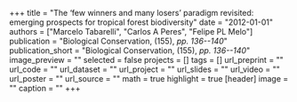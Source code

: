 +++
title = "The ‘few winners and many losers’ paradigm revisited: emerging prospects for tropical forest biodiversity"
date = "2012-01-01"
authors = ["Marcelo Tabarelli", "Carlos A Peres", "Felipe PL Melo"]
publication = "Biological Conservation, (155), _pp. 136--140_"
publication_short = "Biological Conservation, (155), _pp. 136--140_"
image_preview = ""
selected = false
projects = []
tags = []
url_preprint = ""
url_code = ""
url_dataset = ""
url_project = ""
url_slides = ""
url_video = ""
url_poster = ""
url_source = ""
math = true
highlight = true
[header]
image = ""
caption = ""
+++
